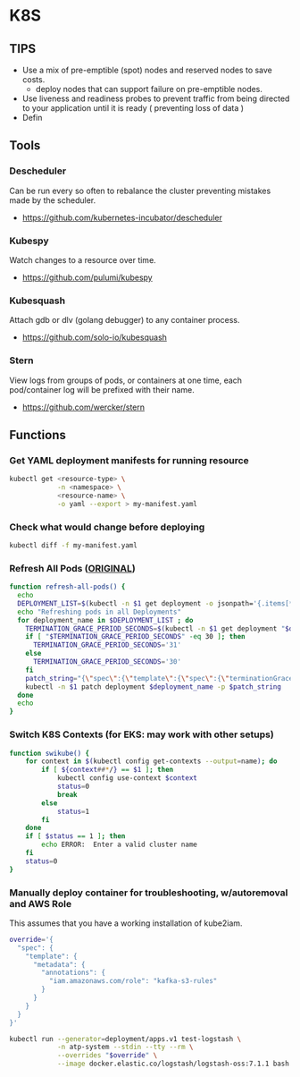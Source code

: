 # K8S

## TIPS

- Use a mix of pre-emptible (spot) nodes and reserved nodes to save costs.
	- deploy nodes that can support failure on pre-emptible nodes.
- Use liveness and readiness probes to prevent traffic from being directed to your application until it is ready ( preventing loss of data )
- Defin

## Tools

### Descheduler

Can be run every so often to rebalance the cluster preventing mistakes made by the scheduler.
- https://github.com/kubernetes-incubator/descheduler

### Kubespy

Watch changes to a resource over time.
- https://github.com/pulumi/kubespy

### Kubesquash

Attach gdb or dlv (golang debugger) to any container process.
- https://github.com/solo-io/kubesquash

### Stern

View logs from groups of pods, or containers at one time, each pod/container log will be prefixed with their name.
- https://github.com/wercker/stern

## Functions

### Get YAML deployment manifests for running resource

```bash
kubectl get <resource-type> \
            -n <namespace> \
            <resource-name> \
            -o yaml --export > my-manifest.yaml
```

### Check what would change before deploying

```bash
kubectl diff -f my-manifest.yaml
```

### Refresh All Pods ([ORIGINAL](https://gist.github.com/jmound/ff6fa539385d1a057c82fa9fa739492e))
```bash
function refresh-all-pods() {
  echo
  DEPLOYMENT_LIST=$(kubectl -n $1 get deployment -o jsonpath='{.items[*].metadata.name}')
  echo "Refreshing pods in all Deployments"
  for deployment_name in $DEPLOYMENT_LIST ; do
    TERMINATION_GRACE_PERIOD_SECONDS=$(kubectl -n $1 get deployment "$deployment_name" -o jsonpath='{.spec.template.spec.terminationGracePeriodSeconds}')
    if [ "$TERMINATION_GRACE_PERIOD_SECONDS" -eq 30 ]; then
      TERMINATION_GRACE_PERIOD_SECONDS='31'
    else
      TERMINATION_GRACE_PERIOD_SECONDS='30'
    fi
    patch_string="{\"spec\":{\"template\":{\"spec\":{\"terminationGracePeriodSeconds\":$TERMINATION_GRACE_PERIOD_SECONDS}}}}"
    kubectl -n $1 patch deployment $deployment_name -p $patch_string
  done
  echo
}
```

### Switch K8S Contexts (for EKS: may work with other setups)
```bash
function swikube() {
    for context in $(kubectl config get-contexts --output=name); do 
        if [ ${context##*/} == $1 ]; then
            kubectl config use-context $context
            status=0
            break
        else
            status=1
        fi
    done
    if [ $status == 1 ]; then
        echo ERROR:  Enter a valid cluster name
    fi
    status=0
}
```
### Manually deploy container for troubleshooting, w/autoremoval and AWS Role

This assumes that you have a working installation of kube2iam.

```bash
override='{
  "spec": {
    "template": {
      "metadata": {
        "annotations": {
          "iam.amazonaws.com/role": "kafka-s3-rules"
        }
      }
    }
  }
}'

kubectl run --generator=deployment/apps.v1 test-logstash \
            -n atp-system --stdin --tty --rm \
            --overrides "$override" \
            --image docker.elastic.co/logstash/logstash-oss:7.1.1 bash
```



<!--stackedit_data:
eyJoaXN0b3J5IjpbLTE2ODg1NDUxLDE4OTI0MzMxMzAsLTExOD
IzNzk3ODJdfQ==
-->